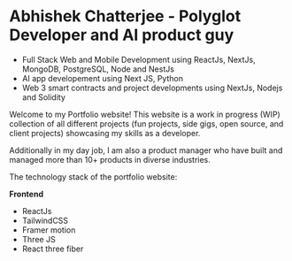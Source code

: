 # Abhishek Chatterjee - Polyglot Developer and AI product guy
- Full Stack Web and Mobile Development using ReactJs, NextJs, MongoDB, PostgreSQL, Node and NestJs
- AI app developement using Next JS, Python
- Web 3 smart contracts and project developments using NextJs, Nodejs and Solidity

Welcome to my Portfolio website! This website is a work in progress (WIP) collection of all different projects (fun projects, side gigs, open source, and client projects) showcasing my skills as a developer.

Additionally in my day job, I am also a product manager who have built and managed more than 10+ products in diverse industries. 

The technology stack of the portfolio website:

**Frontend**
- ReactJs
- TailwindCSS
- Framer motion
- Three JS
- React three fiber
